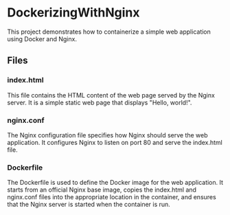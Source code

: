 # DockerizingWithNginx

This project demonstrates how to containerize a simple web application using Docker and Nginx.

## Files

### index.html

This file contains the HTML content of the web page served by the Nginx server. It is a simple static web page that displays "Hello, world!".

### nginx.conf

The Nginx configuration file specifies how Nginx should serve the web application. It configures Nginx to listen on port 80 and serve the index.html file.

### Dockerfile

The Dockerfile is used to define the Docker image for the web application. It starts from an official Nginx base image, copies the index.html and nginx.conf files into the appropriate location in the container, and ensures that the Nginx server is started when the container is run.

